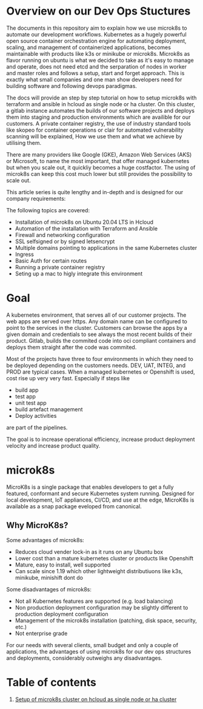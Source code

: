 # Overview on our Dev Ops Stuctures

The documents in this repository aim to explain how we use microk8s to automate our development workflows.
Kubernetes as a hugely powerful open source container orchestration engine for automating deployment, scaling, and management of containerized applications, becomes maintainable with products like k3s or minikube or microk8s. Microk8s as flavor running on ubuntu is what we decided to take as it's easy to manage and operate, does not need etcd and the serparation of nodes in worker and master roles and follows a setup, start and forget approach. This is exactly what small companies and one man show developers need for building software and following devops paradigmas.

The docs will provide an step by step tutorial on how to setup microk8s with terraform and ansible in hcloud as single node or ha cluster.
On this cluster, a gitlab instance automates the builds of our software projects and deploys them into staging and production environments which are availible for our customers.
A private container registry, the use of industry standard tools like skopeo for container operations or clair for automated vulnerability scanning will be explained, How we use them and what we achieve by utilising them.

There are many providers like Google (GKE), Amazon Web Services (AKS) or Microsoft, to name the most important, that offer managed kubernetes but when you scale out, it quickliy becomes a huge costfactor. The using of microk8s can keep this cost much lower but still provides the possibility to scale out.

This article series is quite lengthy and in-depth and is designed for our company requirements:

The following topics are covered:
* Installation of microk8s on Ubuntu 20.04 LTS in Hcloud
* Automation of the installation with Terraform and Ansible
* Firewall and networking configuration
* SSL selfsigned or by signed letsencrypt
* Multiple domains pointing to applications in the same Kubernetes cluster
* Ingress
* Basic Auth for certain routes
* Running a private container registry
* Seting up a mac to higly integrate this environment

# Goal

A kubernetes environment, that serves all of our customer projects. The web apps are served over https. Any domain name can be configured to point to the services in the cluster. Customers can browse the apps by a given domain and credentials to see always the most recent builds of their product. Gitlab, builds the commited code into oci compliant containers and deploys them straight after the code was commited.

Most of the projects have three to four environments in which they need to be deployed depending on the customers needs. DEV, UAT, INTEG, and PROD are typical cases. When a managed kubernetes or Openshift is used, cost rise up very very fast.
Especially if steps like

* build app
* test app
* unit test app
* build artefact management
* Deploy activities

are part of the pipelines.

The goal is to increase operational efficiency, increase product deployment velocity and increase product quality.

# microk8s

MicroK8s is a single package that enables developers to get a fully featured, conformant and secure Kubernetes system running. Designed for local development, IoT appliances, CI/CD, and use at the edge, MicroK8s is available as a snap package eveloped from canonical.

## Why MicroK8s?

Some advantages of microk8s:

* Reduces cloud vender lock-in as it runs on any Ubuntu box
* Lower cost than a mature kubernetes cluster or products like Openshift
* Mature, easy to install, well supported
* Can scale since 1.19 which other lightweight distributiuons like k3s, minikube, minishift dont do

Some disadvantages of microk8s:

* Not all Kubernetes features are supported (e.g. load balancing)
* Non production deployment configuration may be slightly different to production deployment configuration
* Management of the microk8s installation (patching, disk space, security, etc.)
* Not enterprise grade

For our needs with several clients, small budget and only a couple of applications, the advantages of using microk8s for our dev ops structures and deployments, considerably outweighs any disadvantages.

# Table of contents

1. [Setup of microk8s cluster on hcloud as single node or ha cluster](01-Setup-microk8s.md)